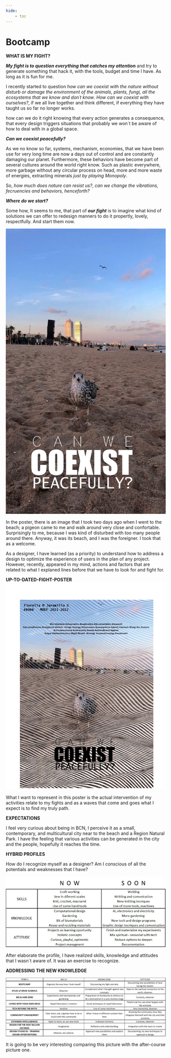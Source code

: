 ```yaml
---
hide:
    - toc
---
```


# Bootcamp

**WHAT IS MY FIGHT?**

***My fight is to question everything that catches my attention*** and try to generate something that hack it, with the tools, budget and time I have. As long as it is fun for me.

I recently started to question *how can we coexist with the nature without disturb or damage the environment of the animals, plants, fungi, all the ecosystems that we know and don´t know*. *How can we coexist with ourselves?*, if we all live together and think different,  if everything they have taught us so far no longer works.

how can we do it right knowing that every action generates a consequence, that every design triggers situations that probably we won´t be aware of how to deal with in a global space. 

>
 ***Can we coexist peacefully?***
>
As we no know so far,  systems, mechanism, economies, that we have been use for very long time are now a days out of control and are constantly damaging our planet. Furthermore, 
these behaviors have become part of several cultures around the world right know. Such as plastic everywhere, more garbage without any circular process on head, more and more waste of energies, extracting minerals *just by playing Monopoly*.

 So, *how much does nature can resist us?*, *can we change the vibrations, fecruencies and behaviors, henceforth?*

 ***Where do we start?***

>
Some how, It seems to me, that part of ***our fight*** is to imagine what kind of solutions we can offer to redesign manners to do it propertly, lovely, respectfully. And start them now. 

![](../images/poster.jpg)


In the poster, there is an image that I took two days ago when I went to the beach; a pigeon came to me and walk around very close and confortable. Surprisingly to me, because I was kind of disturbed with too many people around there. Anyway, it was its beach, and I was the foreigner.  I took that as a welcome.
>
As a designer, I have learned (as a priority) to understand how to address a design to optimize the experience of users in the plan of any project. However, recently, appeared in my mind, actions and factors that are related to what I explaned lines before that we have to look for and fight for. 


**UP-TO-DATED-FIGHT-POSTER**
![](../images/POSTER2.jpg)


What I want to represent in this poster is the actual intervention of my activities relate to my fights and as a waves that come and goes what I expect is to find my truly path.

**EXPECTATIONS**

I feel very curious about being in BCN, I perceive it as a small, contemporary, and multicultural city near to the beach and a Region Natural Park. I have the feeling that various activities can be generated in the city and the people, hopefully it reaches the time.

**HYBRID PROFILES**

How do I recognize myself as a designer?
Am I conscious of all the potentials and weaknesses that I have?


![](../images/SKILLS1.jpg)


After elaborate the profile, I have realized skills, knowledge and attitudes that I wasn´t aware of. It was an exercise to recognize.


**ADDRESSING THE NEW KNOWLEDGE**

![](../images/SKILLS2.jpg)


It is going to be very interesting comparing this picture with the after-course picture one. 